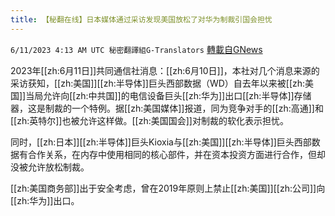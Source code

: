 ```yaml
---
title: 【秘翻在线】日本媒体通过采访发现美国放松了对华为制裁引国会担忧
---
```

`6/11/2023 4:13 AM UTC 秘密翻譯組G-Translators` [轉載自GNews](https://gnews.org/articles/1375119)

         

2023年[[zh:6月11日]]共同通信社消息：[[zh:6月10日]]，本社对几个消息来源的采访获知，[[zh:美国]][[zh:半导体]]巨头西部数据（WD）自去年以来被[[zh:美国]]当局允许向[[zh:中共国]]的电信设备巨头[[zh:华为]]出口[[zh:半导体]]存储器，这是制裁的一个特例。据[[zh:美国媒体]]报道，同为竞争对手的[[zh:高通]]和[[zh:英特尔]]也被允许这样做。[[zh:美国国会]]对制裁的软化表示担忧。

同时，[[zh:日本]][[zh:半导体]]巨头Kioxia与[[zh:美国]][[zh:半导体]]巨头西部数据有合作关系，在内存中使用相同的核心部件，并在资本投资方面进行合作，但却没被允许放松制裁。

[[zh:美国商务部]]出于安全考虑，曾在2019年原则上禁止[[zh:美国]][[zh:公司]]向[[zh:华为]]出口。
